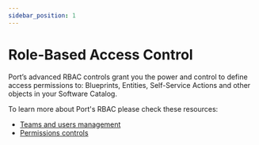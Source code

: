 ```yaml
---
sidebar_position: 1
---
```


# Role-Based Access Control

Port’s advanced RBAC controls grant you the power and control to define access permissions to: Blueprints, Entities, Self-Service Actions and other objects in your Software Catalog.

To learn more about Port's RBAC please check these resources:

- [Teams and users management](./teams-and-users-management)
- [Permissions controls](./permissions-controls)

